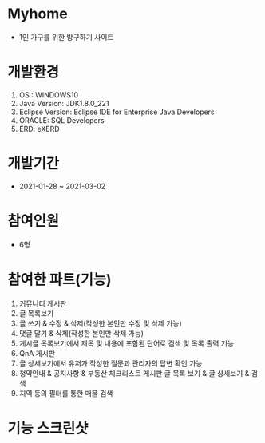 # Myhome
* 1인 가구를 위한 방구하기 사이트

# 개발환경

1. OS : WINDOWS10
2. Java Version: JDK1.8.0_221
3. Eclipse Version: Eclipse IDE for Enterprise Java Developers
4. ORACLE: SQL Developers
5. ERD: eXERD

# 개발기간

* 2021-01-28 ~ 2021-03-02

# 참여인원
* 6명

# 참여한 파트(기능)

1. 커뮤니티 게시판
  1. 글 목록보기
  2. 글 쓰기 & 수정 & 삭제(작성한 본인만 수정 및 삭제 가능)
  3. 댓글 달기 & 삭제(작성한 본인만 삭제 가능)
  4. 게시글 목록보기에서 제목 및 내용에 포함된 단어로 검색 및 목록 출력 기능
2. QnA 게시판
  1. 글 상세보기에서 유저가 작성한 질문과 관리자의 답변 확인 가능
3. 청약안내 & 공지사항 & 부동산 체크리스트 게시판 글 목록 보기 & 글 상세보기 & 검색
4. 지역 등의 필터를 통한 매물 검색

# 기능 스크린샷
